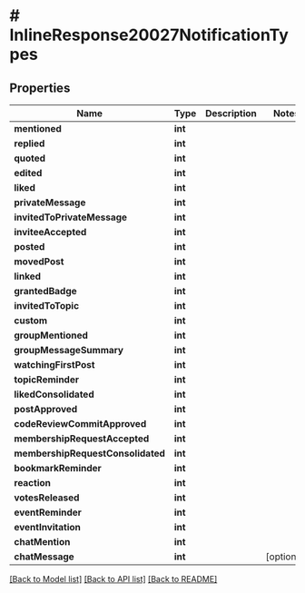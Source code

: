 # # InlineResponse20027NotificationTypes

## Properties

Name | Type | Description | Notes
------------ | ------------- | ------------- | -------------
**mentioned** | **int** |  |
**replied** | **int** |  |
**quoted** | **int** |  |
**edited** | **int** |  |
**liked** | **int** |  |
**privateMessage** | **int** |  |
**invitedToPrivateMessage** | **int** |  |
**inviteeAccepted** | **int** |  |
**posted** | **int** |  |
**movedPost** | **int** |  |
**linked** | **int** |  |
**grantedBadge** | **int** |  |
**invitedToTopic** | **int** |  |
**custom** | **int** |  |
**groupMentioned** | **int** |  |
**groupMessageSummary** | **int** |  |
**watchingFirstPost** | **int** |  |
**topicReminder** | **int** |  |
**likedConsolidated** | **int** |  |
**postApproved** | **int** |  |
**codeReviewCommitApproved** | **int** |  |
**membershipRequestAccepted** | **int** |  |
**membershipRequestConsolidated** | **int** |  |
**bookmarkReminder** | **int** |  |
**reaction** | **int** |  |
**votesReleased** | **int** |  |
**eventReminder** | **int** |  |
**eventInvitation** | **int** |  |
**chatMention** | **int** |  |
**chatMessage** | **int** |  | [optional]

[[Back to Model list]](../../README.md#models) [[Back to API list]](../../README.md#endpoints) [[Back to README]](../../README.md)
